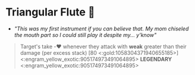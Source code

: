 # **Triangular Flute** 🪈
- *"This was my first instrument if you can believe that. My mom chiseled the mouth part so I could still play it despite my... y'know"*

> Target's take -❤️ whenever they attack with __weak__ greater than their damage (per excess stack) [80 <:gold:1058304371940655185>]
<:engram_yellow_exotic:905174973491064895> __LEGENDARY__ <:engram_yellow_exotic:905174973491064895>